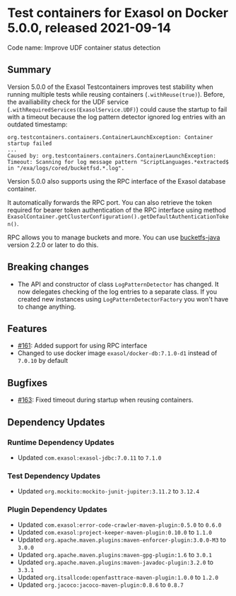 # Test containers for Exasol on Docker 5.0.0, released 2021-09-14

Code name: Improve UDF container status detection

## Summary

Version 5.0.0 of the Exasol Testcontainers improves test stability when running multiple tests while reusing containers (`.withReuse(true)`). Before, the availiability check for the UDF service (`.withRequiredServices(ExasolService.UDF)`) could cause the startup to fail with a timeout because the log pattern detector ignored log entries with an outdated timestamp:

```
org.testcontainers.containers.ContainerLaunchException: Container startup failed
...
Caused by: org.testcontainers.containers.ContainerLaunchException: Timeout: Scanning for log message pattern "ScriptLanguages.*extracted$ in "/exa/logs/cored/bucketfsd.*.log".
```

Version 5.0.0 also supports using the RPC interface of the Exasol database container.

It automatically forwards the RPC port. You can also retrieve the token required for bearer token authentication of the RPC interface using method `ExasolContainer.getClusterConfiguration().getDefaultAuthenticationToken()`.

RPC allows you to manage buckets and more. You can use [bucketfs-java](https://github.com/exasol/bucketfs-java) version 2.2.0 or later to do this.

## Breaking changes

* The API and constructor of class `LogPatternDetector` has changed. It now delegates checking of the log entries to a separate class. If you created new instances using `LogPatternDetectorFactory` you won't have to change anything.

## Features

* [#161](https://github.com/exasol/exasol-testcontainers/issues/161): Added support for using RPC interface
* Changed to use docker image `exasol/docker-db:7.1.0-d1` instead of `7.0.10` by default

## Bugfixes

* [#163](https://github.com/exasol/exasol-testcontainers/issues/163): Fixed timeout during startup when reusing containers.

## Dependency Updates

### Runtime Dependency Updates

* Updated `com.exasol:exasol-jdbc:7.0.11` to `7.1.0`

### Test Dependency Updates

* Updated `org.mockito:mockito-junit-jupiter:3.11.2` to `3.12.4`

### Plugin Dependency Updates

* Updated `com.exasol:error-code-crawler-maven-plugin:0.5.0` to `0.6.0`
* Updated `com.exasol:project-keeper-maven-plugin:0.10.0` to `1.1.0`
* Updated `org.apache.maven.plugins:maven-enforcer-plugin:3.0.0-M3` to `3.0.0`
* Updated `org.apache.maven.plugins:maven-gpg-plugin:1.6` to `3.0.1`
* Updated `org.apache.maven.plugins:maven-javadoc-plugin:3.2.0` to `3.3.1`
* Updated `org.itsallcode:openfasttrace-maven-plugin:1.0.0` to `1.2.0`
* Updated `org.jacoco:jacoco-maven-plugin:0.8.6` to `0.8.7`
